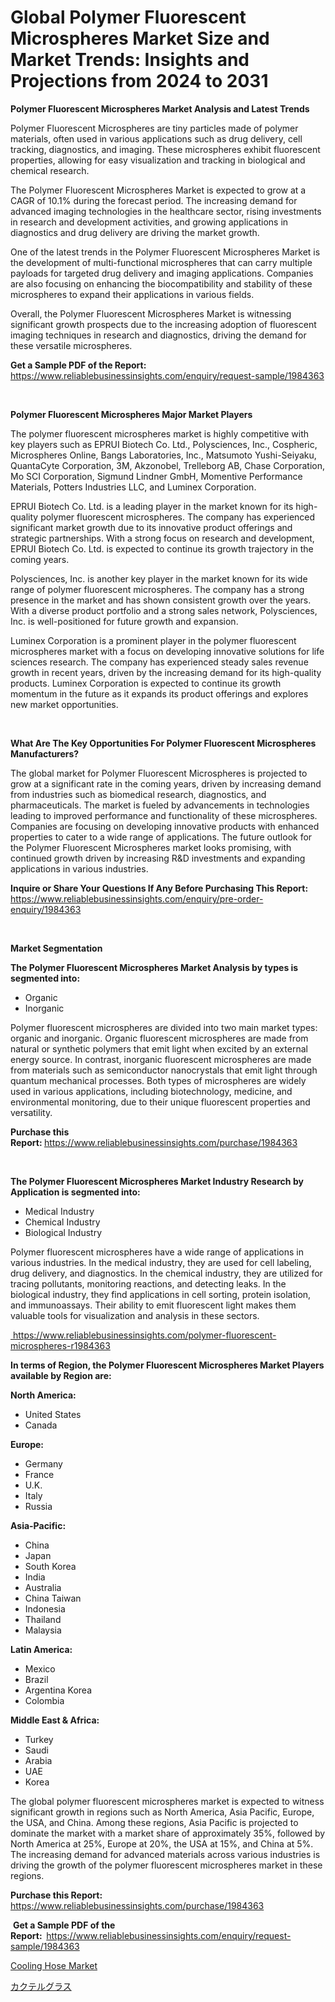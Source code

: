 <p><h1>Global Polymer Fluorescent Microspheres Market Size and Market Trends: Insights and Projections from 2024 to 2031</h1></p><p><strong>Polymer Fluorescent Microspheres Market Analysis and Latest Trends</strong></p>
<p><p>Polymer Fluorescent Microspheres are tiny particles made of polymer materials, often used in various applications such as drug delivery, cell tracking, diagnostics, and imaging. These microspheres exhibit fluorescent properties, allowing for easy visualization and tracking in biological and chemical research.</p><p>The Polymer Fluorescent Microspheres Market is expected to grow at a CAGR of 10.1% during the forecast period. The increasing demand for advanced imaging technologies in the healthcare sector, rising investments in research and development activities, and growing applications in diagnostics and drug delivery are driving the market growth.</p><p>One of the latest trends in the Polymer Fluorescent Microspheres Market is the development of multi-functional microspheres that can carry multiple payloads for targeted drug delivery and imaging applications. Companies are also focusing on enhancing the biocompatibility and stability of these microspheres to expand their applications in various fields.</p><p>Overall, the Polymer Fluorescent Microspheres Market is witnessing significant growth prospects due to the increasing adoption of fluorescent imaging techniques in research and diagnostics, driving the demand for these versatile microspheres.</p></p>
<p><strong>Get a Sample PDF of the Report:&nbsp;</strong> <a href="https://www.reliablebusinessinsights.com/enquiry/request-sample/1984363">https://www.reliablebusinessinsights.com/enquiry/request-sample/1984363</a></p>
<p>&nbsp;</p>
<p><strong>Polymer Fluorescent Microspheres Major Market Players</strong></p>
<p><p>The polymer fluorescent microspheres market is highly competitive with key players such as EPRUI Biotech Co. Ltd., Polysciences, Inc., Cospheric, Microspheres Online, Bangs Laboratories, Inc., Matsumoto Yushi-Seiyaku, QuantaCyte Corporation, 3M, Akzonobel, Trelleborg AB, Chase Corporation, Mo SCI Corporation, Sigmund Lindner GmbH, Momentive Performance Materials, Potters Industries LLC, and Luminex Corporation.</p><p>EPRUI Biotech Co. Ltd. is a leading player in the market known for its high-quality polymer fluorescent microspheres. The company has experienced significant market growth due to its innovative product offerings and strategic partnerships. With a strong focus on research and development, EPRUI Biotech Co. Ltd. is expected to continue its growth trajectory in the coming years.</p><p>Polysciences, Inc. is another key player in the market known for its wide range of polymer fluorescent microspheres. The company has a strong presence in the market and has shown consistent growth over the years. With a diverse product portfolio and a strong sales network, Polysciences, Inc. is well-positioned for future growth and expansion.</p><p>Luminex Corporation is a prominent player in the polymer fluorescent microspheres market with a focus on developing innovative solutions for life sciences research. The company has experienced steady sales revenue growth in recent years, driven by the increasing demand for its high-quality products. Luminex Corporation is expected to continue its growth momentum in the future as it expands its product offerings and explores new market opportunities.</p></p>
<p>&nbsp;</p>
<p><strong>What Are The Key Opportunities For Polymer Fluorescent Microspheres Manufacturers?</strong></p>
<p><p>The global market for Polymer Fluorescent Microspheres is projected to grow at a significant rate in the coming years, driven by increasing demand from industries such as biomedical research, diagnostics, and pharmaceuticals. The market is fueled by advancements in technologies leading to improved performance and functionality of these microspheres. Companies are focusing on developing innovative products with enhanced properties to cater to a wide range of applications. The future outlook for the Polymer Fluorescent Microspheres market looks promising, with continued growth driven by increasing R&D investments and expanding applications in various industries.</p></p>
<p><strong>Inquire or Share Your Questions If Any Before Purchasing This Report:</strong> <a href="https://www.reliablebusinessinsights.com/enquiry/pre-order-enquiry/1984363">https://www.reliablebusinessinsights.com/enquiry/pre-order-enquiry/1984363</a></p>
<p>&nbsp;</p>
<p><strong>Market Segmentation</strong></p>
<p><strong>The Polymer Fluorescent Microspheres Market Analysis by types is segmented into:</strong></p>
<p><ul><li>Organic</li><li>Inorganic</li></ul></p>
<p><p>Polymer fluorescent microspheres are divided into two main market types: organic and inorganic. Organic fluorescent microspheres are made from natural or synthetic polymers that emit light when excited by an external energy source. In contrast, inorganic fluorescent microspheres are made from materials such as semiconductor nanocrystals that emit light through quantum mechanical processes. Both types of microspheres are widely used in various applications, including biotechnology, medicine, and environmental monitoring, due to their unique fluorescent properties and versatility.</p></p>
<p><strong>Purchase this Report:&nbsp;</strong><a href="https://www.reliablebusinessinsights.com/purchase/1984363">https://www.reliablebusinessinsights.com/purchase/1984363</a></p>
<p>&nbsp;</p>
<p><strong>The Polymer Fluorescent Microspheres Market Industry Research by Application is segmented into:</strong></p>
<p><ul><li>Medical Industry</li><li>Chemical Industry</li><li>Biological Industry</li></ul></p>
<p><p>Polymer fluorescent microspheres have a wide range of applications in various industries. In the medical industry, they are used for cell labeling, drug delivery, and diagnostics. In the chemical industry, they are utilized for tracing pollutants, monitoring reactions, and detecting leaks. In the biological industry, they find applications in cell sorting, protein isolation, and immunoassays. Their ability to emit fluorescent light makes them valuable tools for visualization and analysis in these sectors.</p></p>
<p><a href="https://www.reliablebusinessinsights.com/polymer-fluorescent-microspheres-r1984363">&nbsp;https://www.reliablebusinessinsights.com/polymer-fluorescent-microspheres-r1984363</a></p>
<p><strong>In terms of Region, the Polymer Fluorescent Microspheres Market Players available by Region are:</strong></p>
<p>
    <p> <strong> North America: </strong>
        <ul>
            <li>United States</li>
            <li>Canada</li>
        </ul>
        </p> 
    <p> <strong> Europe: </strong>
        <ul>
            <li>Germany</li>
            <li>France</li>
            <li>U.K.</li>
            <li>Italy</li>
            <li>Russia</li>
        </ul>
        </p> 
    <p> <strong> Asia-Pacific: </strong>
        <ul>
            <li>China</li>
            <li>Japan</li>
            <li>South Korea</li>
            <li>India</li>
            <li>Australia</li>
            <li>China Taiwan</li>
            <li>Indonesia</li>
            <li>Thailand</li>
            <li>Malaysia</li>
        </ul>
        </p> 
    <p> <strong> Latin America: </strong>
        <ul>
            <li>Mexico</li>
            <li>Brazil</li>
            <li>Argentina Korea</li>
            <li>Colombia</li>
        </ul>
        </p> 
    <p> <strong> Middle East & Africa: </strong>
        <ul>
            <li>Turkey</li>
            <li>Saudi</li>
            <li>Arabia</li>
            <li>UAE</li>
            <li>Korea</li>
        </ul>
    </p>
    </p>
<p><p>The global polymer fluorescent microspheres market is expected to witness significant growth in regions such as North America, Asia Pacific, Europe, the USA, and China. Among these regions, Asia Pacific is projected to dominate the market with a market share of approximately 35%, followed by North America at 25%, Europe at 20%, the USA at 15%, and China at 5%. The increasing demand for advanced materials across various industries is driving the growth of the polymer fluorescent microspheres market in these regions.</p></p>
<p><strong>Purchase this Report: </strong><a href="https://www.reliablebusinessinsights.com/purchase/1984363">https://www.reliablebusinessinsights.com/purchase/1984363</a></p>
<p>&nbsp;<strong>Get a Sample PDF of the Report:&nbsp;&nbsp;</strong><a href="https://www.reliablebusinessinsights.com/enquiry/request-sample/1984363">https://www.reliablebusinessinsights.com/enquiry/request-sample/1984363</a></p>
<p><strong></strong></p>
<p><p><a href="https://github.com/Raeloodard576457/Market-Research-Report-List-1/blob/main/cooling-hose-market.md">Cooling Hose Market</a></p><p><a href="https://github.com/ycmtqqhvk3273/Market-Research-Report-List-3/blob/main/21444935469.md">カクテルグラス</a></p></p>